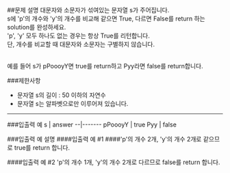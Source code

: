 ##문제 설명
대문자와 소문자가 섞여있는 문자열 s가 주어집니다. <br/>
s에 'p'의 개수와 'y'의 개수를 비교해 같으면 True, 다르면 False를 return 하는 solution를 완성하세요. <br/>
'p', 'y' 모두 하나도 없는 경우는 항상 True를 리턴합니다. <br/>
단, 개수를 비교할 때 대문자와 소문자는 구별하지 않습니다. <br/><br/>

예를 들어 s가 pPoooyY면 true를 return하고 Pyy라면 false를 return합니다.

###제한사항
* 문자열 s의 길이 : 50 이하의 자연수
* 문자열 s는 알파벳으로만 이루어져 있습니다.
-------
###입출력 예
s |	answer
--|-------
pPoooyY |	true
Pyy |	false

###입출력 예 설명
####입출력 예 #1
####'p'의 개수 2개, 'y'의 개수 2개로 같으므로 true를 return 합니다.

####입출력 예 #2
'p'의 개수 1개, 'y'의 개수 2개로 다르므로 false를 return 합니다.
